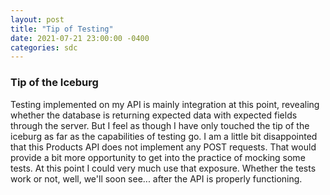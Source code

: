 ```yaml
---
layout: post
title: "Tip of Testing"
date: 2021-07-21 23:00:00 -0400
categories: sdc
---
```

### Tip of the Iceburg

Testing implemented on my API is mainly integration at this point, revealing whether the database is returning expected data with expected fields through the server. But I feel as though I have only touched the tip of the iceburg as far as the capabilities of testing go. I am a little bit disappointed that this Products API does not implement any POST requests. That would provide a bit more opportunity to get into the practice of mocking some tests. At this point I could very much use that exposure. Whether the tests work or not, well, we'll soon see... after the API is properly functioning.